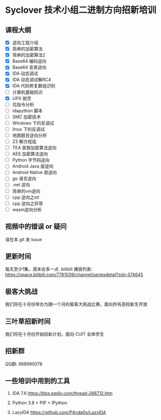 # Syclover 技术小组二进制方向招新培训
## 课程大纲
- [x] 逆向工程介绍
- [x] 简单的加密算法
- [X] 简单的加密算法2
- [X] Base64 编码逆向
- [x] Base64 变表逆向
- [x] IDA 动态调试
- [x] IDA 动态调试解RC4
- [x] IDA 代码修复数组识别
- [ ] 计算机基础知识
- [X] UPX 脱壳
- [ ] 花指令分析
- [ ] idapython 脚本
- [ ] SMC 加密技术
- [ ] Windows 下的反调试
- [ ] linux 下的反调试
- [ ] 地图题目逆向分析
- [ ] Z3 解方程组
- [ ] TEA 家族加密算法逆向
- [ ] AES 加密算法逆向
- [ ] Python 字节码逆向
- [ ] Android Java 层逆向
- [ ] Android Native 层逆向
- [ ] go 语言逆向
- [ ] .net 逆向
- [ ] 简单的vm逆向
- [ ] cpp 逆向之stl
- [ ] cpp 逆向之异常
- [ ] wasm逆向分析

## 视频中的错误 or 疑问
请在本 git 发 issue 

## 更新时间
每天至少1集，周末会多一点.
bilibili 播放列表: https://space.bilibili.com/7761039/channel/seriesdetail?sid=374645

## 极客大挑战
我们将在十月份举办为期一个月的极客大挑战比赛，面向所有高校新生开放

## 三叶草招新时间
我们将在十月份开始招新计划，面向 CUIT 全体学生

## 招新群
QQ群: 668990078

## 一些培训中用到的工具
1. IDA 7.6
https://bbs.pediy.com/thread-268712.htm

2. Python 3.8 + PIP + IPython

3. LazyIDA
https://github.com/P4nda0s/LazyIDA



